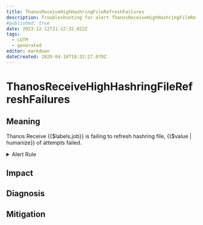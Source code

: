 ```yaml
---
title: ThanosReceiveHighHashringFileRefreshFailures
description: Troubleshooting for alert ThanosReceiveHighHashringFileRefreshFailures
#published: true
date: 2023-12-12T21:12:32.022Z
tags: 
  - LGTM
  - generated
editor: markdown
dateCreated: 2020-04-10T18:32:27.079Z
---
```


# ThanosReceiveHighHashringFileRefreshFailures

## Meaning
[//]: # "Short paragraph that explains what the alert means"
Thanos Receive {{$labels.job}} is failing to refresh hashring file, {{$value | humanize}} of attempts failed.

<details>
  <summary>Alert Rule</summary>

{{% rule "thanos/thanos-receiver.yml" "ThanosReceiveHighHashringFileRefreshFailures" %}}

{{% comment %}}

```yaml
alert: ThanosReceiveHighHashringFileRefreshFailures
expr: (sum by (job) (rate(thanos_receive_hashrings_file_errors_total{job=~".*thanos-receive.*"}[5m])) / sum by (job) (rate(thanos_receive_hashrings_file_refreshes_total{job=~".*thanos-receive.*"}[5m])) > 0)
for: 15m
labels:
    severity: warning
annotations:
    summary: Thanos Receive High Hashring File Refresh Failures (instance {{ $labels.instance }})
    description: |-
        Thanos Receive {{$labels.job}} is failing to refresh hashring file, {{$value | humanize}} of attempts failed.
          VALUE = {{ $value }}
          LABELS = {{ $labels }}
    runbook: https://github.com/srerun/prometheus-alerts/blob/main/content/runbooks/thanos-receiver/ThanosReceiveHighHashringFileRefreshFailures.md

```

{{% /comment %}}

</details>


## Impact
[//]: # "What could / will happen if the alert is not addressed"



## Diagnosis
[//]: # "Steps to take to identify the cause of the problem"



## Mitigation
[//]: # "The steps necessary to resolve the alert"
